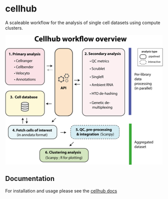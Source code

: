 # cellhub

A scaleable workflow for the analysis of single cell datasets using compute clusters.

<img src="docsrc/images/cellhub.workflow.overview.png" width="600" />

## Documentation

For installation and usage please see the [cellhub docs](docs/index.html)
